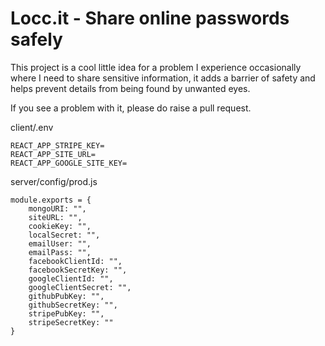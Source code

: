 # Locc.it - Share online passwords safely
   
This project is a cool little idea for a problem I experience occasionally where I need to share sensitive information, it adds a barrier of safety and helps prevent details from being found by unwanted eyes. 

If you see a problem with it, please do raise a pull request.  

client/.env
```
REACT_APP_STRIPE_KEY=
REACT_APP_SITE_URL=
REACT_APP_GOOGLE_SITE_KEY=
```

server/config/prod.js
```
module.exports = {
    mongoURI: "",
    siteURL: "",
    cookieKey: "",
    localSecret: "",
    emailUser: "",
    emailPass: "",
    facebookClientId: "",
    facebookSecretKey: "",
    googleClientId: "",
    googleClientSecret: "",
    githubPubKey: "",
    githubSecretKey: "",
    stripePubKey: "",
    stripeSecretKey: ""
}
```